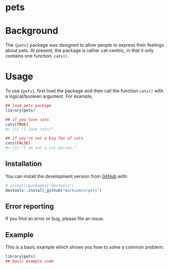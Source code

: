 
<!-- README.md is generated from README.Rmd. Please edit that file -->

# pets

<!-- badges: start -->

<!-- badges: end -->

# Background

The `{pets}` package was designed to allow people to express their
feelings about pets. At present, the package is rather cat-centric, in
that it only contains one function: `cats()`.

# Usage

To use `{pets}`, first load the package and then call the function
`cats()` with a logical/boolean argument. For example,

``` r
## load pets package
library(pets)

## if you love cats
cats(TRUE)
#> [1] "I love cats!"

## if you're not a big fan of cats
cats(FALSE)
#> [1] "I am not a cat person."
```

## Installation

You can install the development version from
[GitHub](https://github.com/) with:

``` r
# install.packages("devtools")
devtools::install_github("markusmin/pets")
```

## Error reporting

If you find an error or bug, please file an issue.

## Example

This is a basic example which shows you how to solve a common problem:

``` r
library(pets)
## basic example code
```
